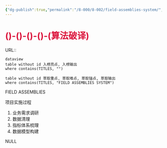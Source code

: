```yaml
---
{"dg-publish":true,"permalink":"/8-000/8-002/field-assemblies-system/","dgHomeLink":true,"dgPassFrontmatter":false}
---
```



# <font color=#DC143C>()-()-()-()-(算法破译)</font>
URL:: 

```
dataview
table without id 入榜亮点, 入榜输出
where contains(TITLES, "")
```

```dataview
table without id 萃取重点, 萃取难点, 萃取锚点, 萃取输出
where contains(TITLES, "FIELD ASSEMBLIES SYSTEM")
```

FIELD ASSEMBLIES









项目实施过程
1. 业务需求调研
2. 数据清理
3. 指标体系梳理
4. 数据模型构建










NULL
